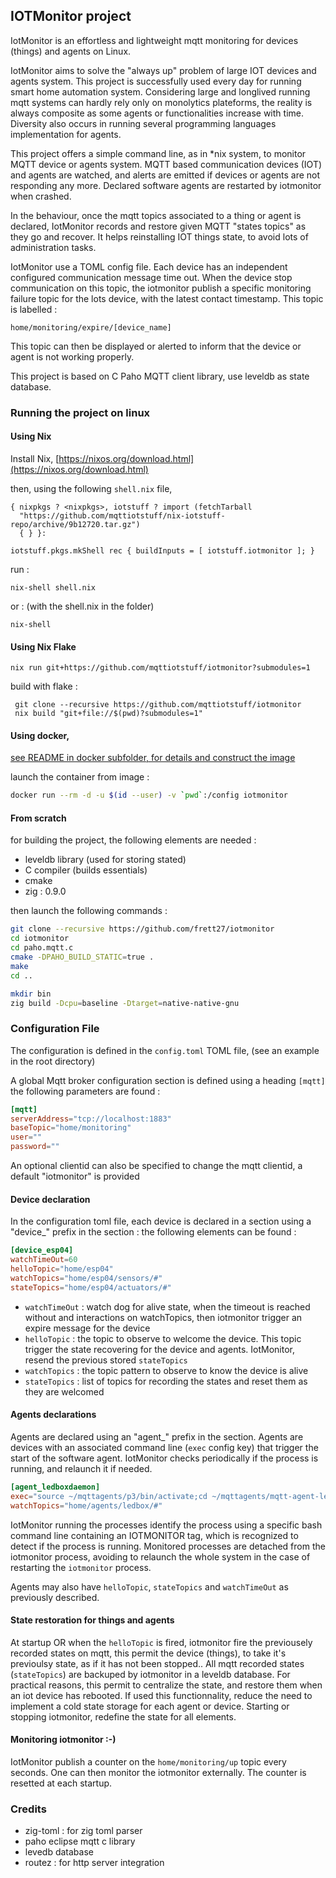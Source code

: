 

## IOTMonitor project

IotMonitor is an effortless and lightweight mqtt monitoring for devices (things) and agents on Linux. 

IotMonitor aims to solve the "always up" problem of large IOT devices and agents system. This project is successfully used every day for running smart home automation system.
Considering large and longlived running mqtt systems can hardly rely only on monolytics plateforms, the reality is always composite as some agents or functionalities increase with time. Diversity also occurs in running several programming languages implementation for agents. 

This project offers a simple command line, as in *nix system, to monitor MQTT device or agents system. MQTT based communication devices (IOT) and agents are watched, and alerts are emitted if devices or agents are not responding any more. Declared software agents are restarted by iotmonitor when crashed. 

In the behaviour, once the mqtt topics associated to a thing or agent is declared, IotMonitor records and restore given MQTT "states topics" as they go and recover. It helps reinstalling IOT things state, to avoid lots of administration tasks.

IotMonitor use a TOML config file. Each device has an independent configured communication message time out. When the device stop communication on this topic, the iotmonitor publish a specific monitoring failure topic for the lots device, with the latest contact timestamp. This topic is labelled :

	home/monitoring/expire/[device_name]

This topic can then be displayed or alerted to inform that the device or agent is not working properly.

This project is based on C Paho MQTT client library, use leveldb as state database.



### Running the project on linux

#### Using Nix

Install Nix, [https://nixos.org/download.html](https://nixos.org/download.html)



then, using the following `shell.nix` file, 

```
{ nixpkgs ? <nixpkgs>, iotstuff ? import (fetchTarball
  "https://github.com/mqttiotstuff/nix-iotstuff-repo/archive/9b12720.tar.gz")
  { } }:

iotstuff.pkgs.mkShell rec { buildInputs = [ iotstuff.iotmonitor ]; }
```

run :

```
nix-shell shell.nix
```

or :  (with the shell.nix in the folder)

```
nix-shell
```

#### Using Nix Flake


	nix run git+https://github.com/mqttiotstuff/iotmonitor?submodules=1


build with flake :

     git clone --recursive https://github.com/mqttiotstuff/iotmonitor
     nix build "git+file://$(pwd)?submodules=1"


#### Using docker, 

[see README in docker subfolder, for details and construct the image](docker/README.md)


launch the container from image :

```bash
docker run --rm -d -u $(id --user) -v `pwd`:/config iotmonitor
```



#### From scratch

for building the project, the following elements are needed :

- leveldb library (used for storing stated)
- C compiler (builds essentials)
- cmake
- zig : 0.9.0

then launch the following commands :

```bash
git clone --recursive https://github.com/frett27/iotmonitor
cd iotmonitor
cd paho.mqtt.c
cmake -DPAHO_BUILD_STATIC=true .
make
cd ..

mkdir bin
zig build -Dcpu=baseline -Dtarget=native-native-gnu
```




### Configuration File

The configuration is defined in the  `config.toml` TOML file, (see an example in the root directory)

A global Mqtt broker configuration section is defined using a heading `[mqtt]` 
the following parameters are found :

```toml
[mqtt]
serverAddress="tcp://localhost:1883"
baseTopic="home/monitoring"
user=""
password=""
```

An optional clientid can also be specified to change the mqtt clientid, a default "iotmonitor" is provided


#### Device declaration

In the configuration toml file, each device is declared in a section using a "device_" prefix
in the section : the following elements can be found :

```toml
[device_esp04]
watchTimeOut=60
helloTopic="home/esp04"
watchTopics="home/esp04/sensors/#"
stateTopics="home/esp04/actuators/#"
```

- `watchTimeOut` : watch dog for alive state, when the timeout is reached without and interactions on watchTopics, then iotmonitor trigger an expire message for the device
- `helloTopic` : the topic to observe to welcome the device. This topic trigger the state recovering for the device and agents. IotMonitor, resend the previous stored `stateTopics`
- `watchTopics` : the topic pattern to observe to know the device is alive
- `stateTopics` : list of topics for recording the states and reset them as they are welcomed

#### Agents declarations

Agents are declared using an "agent_" prefix in the section. Agents are devices with an associated command line (`exec` config key) that trigger the start of the software agent. IotMonitor checks periodically if the process is running, and relaunch it if needed.

```toml
[agent_ledboxdaemon]
exec="source ~/mqttagents/p3/bin/activate;cd ~/mqttagents/mqtt-agent-ledbox;python3 ledboxdaemon.py"
watchTopics="home/agents/ledbox/#"
```

IotMonitor running the processes identify the process using a specific bash command line containing an IOTMONITOR tag, which is recognized to detect if the process is running. Monitored processes are detached from the iotmonitor process, avoiding to relaunch the whole system in the case of restarting the `iotmonitor` process.

Agents may also have `helloTopic`, `stateTopics` and `watchTimeOut` as previously described.

#### State restoration for things and agents

At startup OR when the `helloTopic` is fired, iotmonitor fire the previousely recorded states on mqtt, this permit the device (things), to take it's previoulsy state, as if it has not been stopped.. All mqtt recorded states (`stateTopics`) are backuped by iotmonitor in a leveldb database.
For practical reasons, this permit to centralize the state, and restore them when an iot device has rebooted. If used this functionnality, reduce the need to implement a cold state storage for each agent or device.  Starting or stopping iotmonitor, redefine the state for all elements.

#### Monitoring iotmonitor :-)

IotMonitor publish a counter on the `home/monitoring/up` topic every seconds. One can then monitor the iotmonitor externally.
The counter is resetted at each startup.





### Credits

- zig-toml : for zig toml parser
- paho eclipse mqtt c library
- levedb database
- routez : for http server integration

